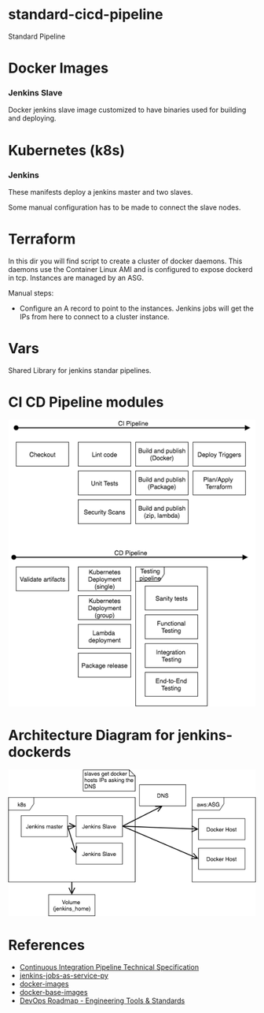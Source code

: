 # standard-cicd-pipeline
Standard Pipeline


# Docker Images

### Jenkins Slave

Docker jenkins slave image customized to have binaries used for building and deploying.

# Kubernetes (k8s)

### Jenkins

These manifests deploy a jenkins master and two slaves.

Some manual configuration has to be made to connect the slave nodes.

# Terraform

In this dir you will find script to create a cluster of docker daemons.
This daemons use the Container Linux AMI and is configured to expose dockerd in tcp.
Instances are managed by an ASG.

Manual steps:
-  Configure an A record to point to the instances. Jenkins jobs will get the
IPs from here to connect to a cluster instance.


# Vars

Shared Library for jenkins standar pipelines.

# CI CD Pipeline modules

![cicd-pipelines-modules](docs/cicd-pipelines.png)


# Architecture Diagram for jenkins-dockerds

![jenkins-dockerds-architecture](docs/jenkins-ci-docker-arch.png)

# References

-   [Continuous Integration Pipeline Technical Specification](https://docs.google.com/document/d/1QeNk6OREJXRZTiz7Fq46wh3gRA-dA6O9VeqRybrtdXc/edit)
-   [jenkins-jobs-as-service-py](https://phabricator.wizeline.com/diffusion/28/)
-   [docker-images](https://github.com/wizeline/docker-images)
-   [docker-base-images](https://github.com/wizeline/docker-base-images)
-   [DevOps Roadmap - Engineering Tools & Standards](https://wizeline.atlassian.net/wiki/spaces/DFS/pages/185630724/DevOps+Roadmap+-+Engineering+Tools+Standards)
